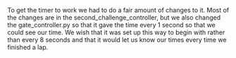 To get the timer to work we had to do a fair amount of changes to it. Most of the changes are in the second_challenge_controller, but we also changed the gate_controller.py so that it gave the time every 
1 second so that we could see our time. We wish that it was set up this way to begin with rather than every 8 seconds and that it would let us know our times every time we finished a lap.
